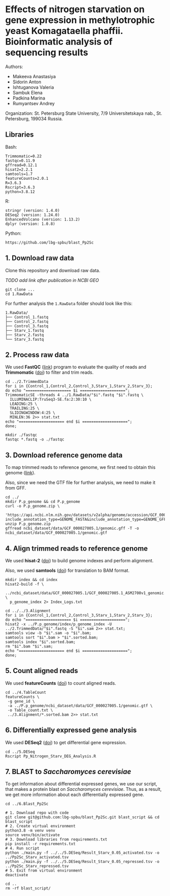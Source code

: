 # Effects of nitrogen starvation on gene expression in methylotrophic yeast Komagataella phaffii. Bioinformatic analysis of sequencing results

Authors:

- Makeeva Anastasiya
- Sidorin Anton
- Ishtuganova Valeria
- Sambuk Elena
- Padkina Marina
- Rumyantsev Andrey

Organization: St. Petersburg State University, 7/9 Universitetskaya nab., St. Petersburg, 199034 Russia.

## Libraries

Bash:

```
Trimmomatic=0.22
fastqc=0.11.9
gffread=0.12.1
hisat2=2.2.1
samtools=1.7
featureCounts=2.0.1
R=3.6.3
Rscript=3.6.3
python=3.8.12
```

R:

```
stringr (version: 1.4.0)
DESeq2 (version: 1.24.0)
EnhancedVolcano (version: 1.13.2)
dplyr (version: 1.0.8)
```

Python:

```
https://github.com/lbg-spbu/blast_Pp2Sc
```

## 1. Download raw data

Clone this repository and download raw data.

*TODO add link after publication in NCBI GEO*

```shell
git clone ...
cd 1.RawData
```

For further analysis the `1.RawData` folder should look like this:

```
1.RawData/
├── Control_1.fastq
├── Control_2.fastq
├── Control_3.fastq
├── Starv_1.fastq
├── Starv_2.fastq
└── Starv_3.fastq
```

## 2. Process raw data

We used **FastQC** ([link](https://www.bioinformatics.babraham.ac.uk/projects/fastqc/))
program to evaluate the quality of reads and **Trimmomatic** ([doi](https://doi.org/10.1093/bioinformatics/btu170)) to
filter and trim reads.

```shell
cd ../2.TrimmedData
for i in {Control_1,Control_2,Control_3,Starv_1,Starv_2,Starv_3};
do echo "==================== $i ====================";
TrimmomaticSE -threads 4 ../1.RawData/"$i".fastq "$i".fastq \
  ILLUMINACLIP:TruSeq3-SE.fa:2:30:10 \
  LEADING:25 \
  TRAILING:25 \
  SLIDINGWINDOW:4:25 \
  MINLEN:36 2>> stat.txt
echo "==================== end $i ====================";
done;

mkdir ./fastqc
fastqc *.fastq -o ./fastqc
```

## 3. Download reference genome data

To map trimmed reads to reference genome, we first need to obtain this
genome ([link](https://www.ncbi.nlm.nih.gov/datasets/genome/GCF_000027005.1/)).

Also, since we need the GTF file for further analysis, we need to make it from GFF.

```shell
cd ../
mkdir P.p_genome && cd P.p_genome
curl -o P.p_genome.zip \
  'https://api.ncbi.nlm.nih.gov/datasets/v2alpha/genome/accession/GCF_000027005.1/download?include_annotation_type=GENOME_FASTA&include_annotation_type=GENOME_GFF&hydrated=FULLY_HYDRATED'
unzip P.p_genome.zip
gffread ncbi_dataset/data/GCF_000027005.1/genomic.gff -T -o ncbi_dataset/data/GCF_000027005.1/genomic.gtf
```

## 4. Align trimmed reads to reference genome

We used **hisat-2** ([doi](https://doi.org/10.1038/s41587-019-0201-4)) to build genome indexes and perform alignment.

Also, we used **samtools** ([doi](https://doi.org/10.1093/gigascience/giab008)) for translation to BAM format.

```shell
mkdir index && cd index
hisat2-build -f \
  ../ncbi_dataset/data/GCF_000027005.1/GCF_000027005.1_ASM2700v1_genomic.fna \
  p_genome_index 2> Index_Logs.txt
```

```shell
cd ../../3.Alignment
for i in {Control_1,Control_2,Control_3,Starv_1,Starv_2,Starv_3};
do echo "==================== $i ====================";
hisat2 -x ../P.p_genome/index/p_genome_index -U ../2.TrimmedData/"$i".fastq -S "$i".sam 2>> stat.txt;
samtools view -b "$i".sam -o "$i".bam;
samtools sort "$i".bam > "$i".sorted.bam;
samtools index "$i".sorted.bam; 
rm "$i".bam "$i".sam;
echo "==================== end $i ====================";
done;
```

## 5. Count aligned reads

We used **featureCounts** ([doi](https://doi.org/10.1093/bioinformatics/btt656)) to count aligned reads.

```shell
cd ../4.TableCount
featureCounts \
 -g gene_id \
 -a ../P.p_genome/ncbi_dataset/data/GCF_000027005.1/genomic.gtf \
 -o Table_count.txt \
 ../3.Alignment/*.sorted.bam 2>> stat.txt
```

## 6. Differentially expressed gene analysis

We used **DESeq2** ([doi](https://doi.org/10.1186/s13059-014-0550-8)) to get differential gene expression.

```shell
cd ../5.DESeq
Rscript Pp_Nitrogen_Starv_DEG_Analysis.R
```

## 7. BLAST to _Saccharomyces cerevisiae_

To get information about differential expressed genes, we use our script, that makes a protein blast on _Saccharomyces
cerevisiae_. Thus, as a result, we get more information about each differentially expressed gene.

```shell
cd ../6.Blast_Pp2Sc

# 1. Download repo with code
git clone git@github.com:lbg-spbu/blast_Pp2Sc.git blast_script && cd blast_script
# 2. Create virtual environment
python3.8 -m venv venv
source venv/bin/activate
# 3. Download libraries from requirements.txt
pip install -r requirements.txt
# 4. Run script
python ./main.py -f ../../5.DESeq/Result_Starv_0.05_activated.tsv -o ../Pp2Sc_Starv_activated.tsv
python ./main.py -f ../../5.DESeq/Result_Starv_0.05_repressed.tsv -o ../Pp2Sc_Starv_repressed.tsv
# 5. Exit from virtual environment
deactivate

cd ..
rm -rf blast_script/
```
